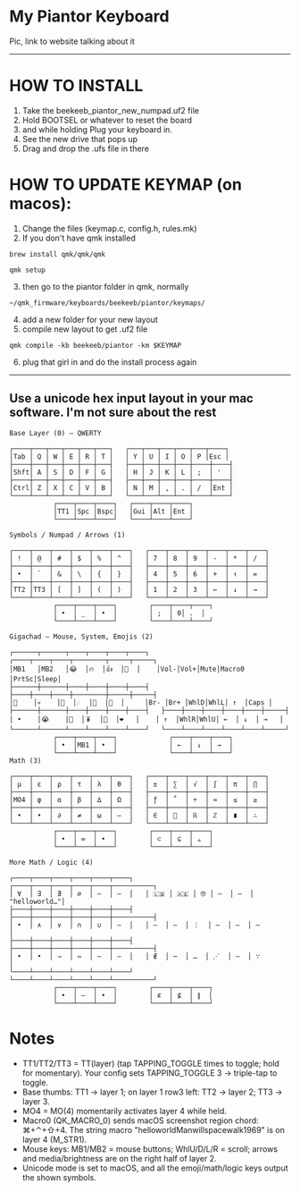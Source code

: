 # My Piantor Keyboard

Pic, 
link to website talking about it

--- 

# HOW TO INSTALL

1. Take the beekeeb_piantor_new_numpad.uf2 file
2. Hold BOOTSEL or whatever to reset the board
3. and while holding Plug your keyboard in.
4. See the new drive that pops up
5. Drag and drop the .ufs file in there

# HOW TO UPDATE KEYMAP (on macos):

1. Change the files (keymap.c, config.h, rules.mk)
2. If you don't have qmk installed

`brew install qmk/qmk/qmk`

`qmk setup`

3. then go to the piantor folder in qmk, normally

`~/qmk_firmware/keyboards/beekeeb/piantor/keymaps/`

4. add a new folder for your new layout
5. compile new layout to get .uf2 file

`qmk compile -kb beekeeb/piantor -km $KEYMAP`

6. plug that girl in and do the install process again

---

## Use a unicode hex input layout in your mac software. I'm not sure about the rest

```
Base Layer (0) – QWERTY

┌────┬───┬───┬───┬───┬───┐   ┌───┬───┬───┬───┬───┬────┐
│Tab │ Q │ W │ E │ R │ T │   │ Y │ U │ I │ O │ P │Esc │
├────┼───┼───┼───┼───┼───┤   ├───┼───┼───┼───┼────┼────┤
│Shft│ A │ S │ D │ F │ G │   │ H │ J │ K │ L │ ;  │ '  │
├────┼───┼───┼───┼───┼───┤   ├───┼───┼───┼───┼────┼────┤
│Ctrl│ Z │ X │ C │ V │ B │   │ N │ M │ , │ . │ /  │Ent │
└────┴───┴───┴───┴───┴───┘   └───┴───┴───┴───┴────┴────┘
           ┌────┬────┬────┐   ┌────┬────┬────┐
           │TT1 │Spc │Bspc│   │Gui │Alt │Ent │
           └────┴────┴────┘   └────┴────┴────┘

Symbols / Numpad / Arrows (1)

┌────┬────┬────┬────┬────┬────┐   ┌────┬────┬────┬────┬────┬────┐
│ !  │ @  │ #  │ $  │ %  │ ^  │   │ 7  │ 8  │ 9  │ -  │ *  │ /  │
├────┼────┼────┼────┼────┼────┤   ├────┼────┼────┼────┼────┼────┤
│ •  │ `  │ &  │ \  │ {  │ }  │   │ 4  │ 5  │ 6  │ +  │ ↑  │ =  │
├────┼────┼────┼────┼────┼────┤   ├────┼────┼────┼────┼────┼────┤
│TT2 │TT3 │ [  │ ]  │ (  │ )  │   │ 1  │ 2  │ 3  │ ←  │ ↓  │ →  │
└────┴────┴────┴────┴────┴────┘   └────┴────┴────┴────┴────┴────┘
           ┌────┬────┬────┐        ┌────┬────┬────┐
           │ •  │ _  │ •  │        │ ;  │ 0│ .  │
           └────┴────┴────┘        └────┴────┴────┘

Gigachad – Mouse, System, Emojis (2)

┌──────┬──────┬────┬────┬────┬────┐   ┌────┬────┬────┬────────┬─────┬─────┐
│MB1   │MB2   │😂  │🔥  │👍  │🫡  │    │Vol-│Vol+│Mute│Macro0  │PrtSc│Sleep│
├──────┼──────┼────┼────┼────┼────┤   ├────┼────┼────┼────────┼─────┼─────┤
│🤔    │💀    │🧌  │☄️  │🔫  │🥹  │     │Br- │Br+ │WhlD│WhlL│ ↑  │Caps │
├──────┼──────┼────┼────┼────┼────┤   ├────┼────┼────┼────┼────┼─────┤
│ •    │😭    │🤡  │🪳  │🥶  │❤   │    │ ↑  │WhlR│WhlU│ ←  │ ↓  │ →   │
└──────┴──────┴────┴────┴────┴────┘   └────┴────┴────┴────┴────┴─────┘
           ┌────┬────┬────┐             ┌────┬────┬────┐
           │ •  │MB1 │ •  │             │ ←  │ ↓  │ →  │
           └────┴────┴────┘             └────┴────┴────┘
Math (3)

┌────┬────┬────┬────┬────┬────┐   ┌────┬────┬────┬────┬────┬────┐
│ µ  │ ε  │ ρ  │ τ  │ λ  │ θ  │   │ ±  │ ∑  │ √  │ ∫  │ π  │ ∏  │
├────┼────┼────┼────┼────┼────┤   ├────┼────┼────┼────┼────┼────┤
│MO4 │ φ  │ α  │ β  │ ∆  │ Ω  │   │ ƒ  │ ˚  │ ÷  │ ≈  │ ≤  │ ≥  │
├────┼────┼────┼────┼────┼────┤   ├────┼────┼────┼────┼────┼────┤
│ •  │ •  │ ∂  │ ≠  │ ω  │ —  │   │ ∈  │ ⃗  │ ℝ  │ ℤ  │ ∎  │ ∴  │
└────┴────┴────┴────┴────┴────┘   └────┴────┴────┴────┴────┴────┘
           ┌────┬────┬────┐        ┌────┬────┬────┐
           │ •  │ ∞  │ •  │        │ ⊂  │ ⊆  │ ⫠  │
           └────┴────┴────┘        └────┴────┴────┘

More Math / Logic (4)

┌────┬────┬────┬────┬────┬────┐   ┌────┬────┬────┬────┬────┬──────────┐
│ ∀  │ ∃  │ ∄  │ ∅  │ —  │ —  │   │ 🇱🇧 │ 🇦🇪 │ 🤓 │ —  │ —  │ "helloworld…"│
├────┼────┼────┼────┼────┼────┤   ├────┼────┼────┼────┼────┼──────────┤
│ •  │ ∧  │ ∨  │ ∩  │ ∪  │ —  │   │ —  │ —  │ ⋮  │ —  │ —  │ —        │
├────┼────┼────┼────┼────┼────┤   ├────┼────┼────┼────┼────┼──────────┤
│ •  │ •  │ ⇒  │ ⇔  │ —  │ —  │   │ ∉  │ ⋯  │ …  │ ⋰  │ —  │ ∵        │
└────┴────┴────┴────┴────┴────┘   └────┴────┴────┴────┴────┴──────────┘
           ┌────┬────┬────┐        ┌────┬────┬────┐
           │ •  │ —  │ •  │        │ ⊄  │ ⊈  │ ∥  │
           └────┴────┴────┘        └────┴────┴────┘
```

# Notes

- TT1/TT2/TT3 = TT(layer) (tap TAPPING_TOGGLE times to toggle; hold for momentary). Your config sets TAPPING_TOGGLE 3 → triple-tap to toggle. 
- Base thumbs: TT1 → layer 1; on layer 1 row3 left: TT2 → layer 2; TT3 → layer 3. 
- MO4 = MO(4) momentarily activates layer 4 while held.
- Macro0 (QK_MACRO_0) sends macOS screenshot region chord: ⌘+⌃+⇧+4. The string macro "helloworldManwillspacewalk1969" is on layer 4 (M_STR1).
- Mouse keys: MB1/MB2 = mouse buttons; WhlU/D/L/R = scroll; arrows and media/brightness are on the right half of layer 2.
- Unicode mode is set to macOS, and all the emoji/math/logic keys output the shown symbols.
